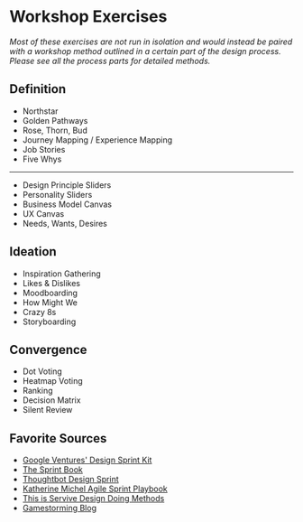 # Workshop Exercises

*Most of these exercises are not run in isolation and would instead be paired with a workshop method outlined in a certain part of the design process. Please see all the process parts for detailed methods.*


## Definition
- Northstar
- Golden Pathways
- Rose, Thorn, Bud
- Journey Mapping / Experience Mapping
- Job Stories
- Five Whys

---

- Design Principle Sliders
- Personality Sliders
- Business Model Canvas
- UX Canvas
- Needs, Wants, Desires

## Ideation
- Inspiration Gathering
- Likes & Dislikes
- Moodboarding
- How Might We
- Crazy 8s
- Storyboarding


## Convergence
- Dot Voting
- Heatmap Voting
- Ranking
- Decision Matrix
- Silent Review


## Favorite Sources
- [Google Ventures' Design Sprint Kit](https://designsprintkit.withgoogle.com/methodology/overview)
- [The Sprint Book](https://www.thesprintbook.com/)
- [Thoughtbot Design Sprint](https://github.com/thoughtbot/design-sprint)
- [Katherine Michel Agile Sprint Playbook](https://katherinemichel.gitbooks.io/agile-sprint-playbook/content/)
- [This is Servive Design Doing Methods](https://www.thisisservicedesigndoing.com/methods)
- [Gamestorming Blog](https://gamestorming.com/)